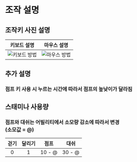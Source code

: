 # 조작 설명

## 조작키 사진 설명
|키보드 설명|마우스 설명|
|:---:|:---:|
|![키보드 방법](https://github.com/ACEDIA2567/CityGun/assets/101154683/19157c68-4c79-46a9-890b-64e76d76f521)|![마우스 방법](https://github.com/ACEDIA2567/CityGun/assets/101154683/a4143340-32d2-4112-86c3-c2c98e71f468)

## 추가 설명
### 점프 키 사용 시 누르는 시간에 따라서 점프의 높낮이가 달라짐

## 스태미나 사용량 
### 점프와 대쉬는 어빌리티에서 소모량 감소에 따라서 변경 </br> (소모값 = @)
|걷기|달리기|점프|대쉬|
|:---:|:---:|:---:|:---:|
|0|1|10 - @|30 - @|
